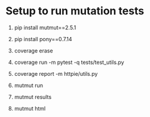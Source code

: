 # Setup to run mutation tests

1. pip install mutmut==2.5.1

2. pip install pony==0.7.14

3. coverage erase

4. coverage run -m pytest -q tests/test_utils.py

5. coverage report -m httpie/utils.py

6. mutmut run

7. mutmut results

8. mutmut html
